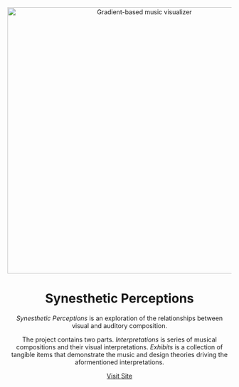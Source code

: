 <div align="center">

  <img align="center" src="https://media4.giphy.com/media/gfmW4a64OyLvTHJhII/giphy.gif?cid=790b76117fd2563ecd47c18e739de7ce15c9950e1798c5bc&rid=giphy.gif&ct=g" width="600" alt="Gradient-based music visualizer">
  <h1>Synesthetic Perceptions</h1>
  <p><i>Synesthetic Perceptions</i> is an exploration of the relationships between visual and auditory composition.</p>
  <p>The project contains two parts. <i>Interpretations</i> is series of musical compositions and their visual interpretations. <i>Exhibits</i> is a collection of tangible items that demonstrate the music and design theories driving the aformentioned interpretations.
  <p><a href="https://synestheticperceptions.art/">Visit Site</a></p>
</div>
